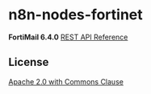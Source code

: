 # n8n-nodes-fortinet

**FortiMail 6.4.0**
[REST API Reference](http://docs.fortinet.com/document/fortimail/6.4.0/rest-api-reference/768217/introduction)


## License

[Apache 2.0 with Commons Clause](https://github.com/n8n-io/n8n/blob/master/packages/nodes-base/LICENSE.md)
